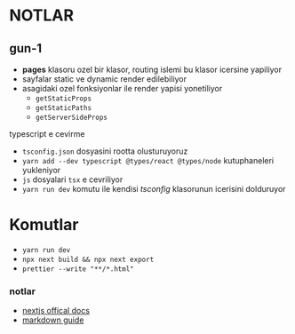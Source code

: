 # NOTLAR
 
 ## gun-1
  - **pages** klasoru ozel bir klasor, routing islemi bu klasor icersine yapiliyor
  - sayfalar static ve dynamic render edilebiliyor
  - asagidaki ozel fonksiyonlar ile render yapisi yonetiliyor
    - `getStaticProps` 
    - `getStaticPaths`
    - `getServerSideProps`

typescript e cevirme
  - `tsconfig.json` dosyasini rootta olusturuyoruz
  - `yarn add --dev typescript @types/react @types/node` kutuphaneleri yukleniyor
  - `js` dosyalari `tsx` e cevriliyor
  - `yarn run dev` komutu ile kendisi *tsconfig* klasorunun icerisini dolduruyor  





# Komutlar
* `yarn run dev`
* `npx next build && npx next export`
* `prettier --write "**/*.html"`



### notlar
* [nextjs offical docs](https://nextjs.org/docs/basic-features/pages)
* [markdown guide](https://guides.github.com/features/mastering-markdown/)
  
